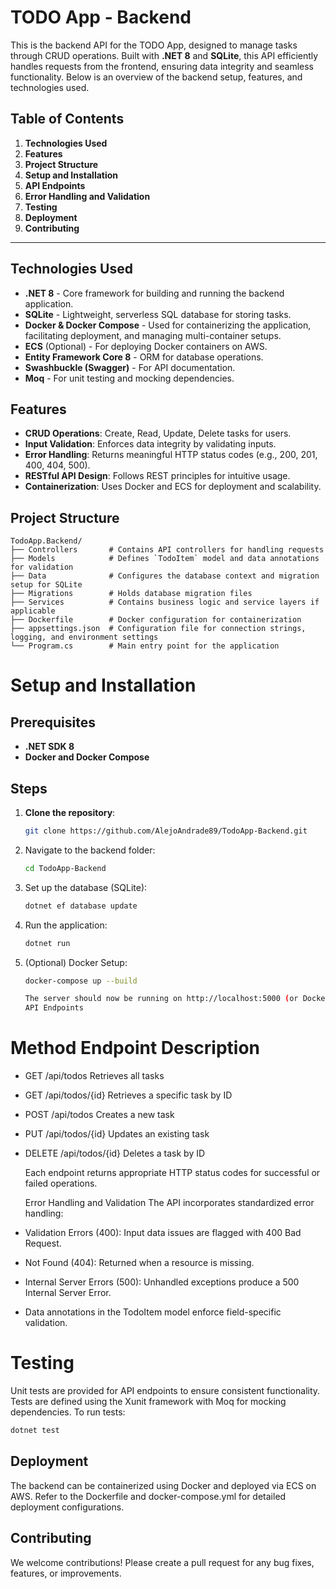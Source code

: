 # TODO App - Backend

This is the backend API for the TODO App, designed to manage tasks through CRUD operations. Built with **.NET 8** and **SQLite**, this API efficiently handles requests from the frontend, ensuring data integrity and seamless functionality. Below is an overview of the backend setup, features, and technologies used.

## Table of Contents

1. **Technologies Used**
2. **Features**
3. **Project Structure**
4. **Setup and Installation**
5. **API Endpoints**
6. **Error Handling and Validation**
7. **Testing**
8. **Deployment**
9. **Contributing**

---

## Technologies Used

- **.NET 8** - Core framework for building and running the backend application.
- **SQLite** - Lightweight, serverless SQL database for storing tasks.
- **Docker & Docker Compose** - Used for containerizing the application, facilitating deployment, and managing multi-container setups.
- **ECS** (Optional) - For deploying Docker containers on AWS.
- **Entity Framework Core 8** - ORM for database operations.
- **Swashbuckle (Swagger)** - For API documentation.
- **Moq** - For unit testing and mocking dependencies.

## Features

- **CRUD Operations**: Create, Read, Update, Delete tasks for users.
- **Input Validation**: Enforces data integrity by validating inputs.
- **Error Handling**: Returns meaningful HTTP status codes (e.g., 200, 201, 400, 404, 500).
- **RESTful API Design**: Follows REST principles for intuitive usage.
- **Containerization**: Uses Docker and ECS for deployment and scalability.

## Project Structure

```plaintext
TodoApp.Backend/
├── Controllers       # Contains API controllers for handling requests
├── Models            # Defines `TodoItem` model and data annotations for validation
├── Data              # Configures the database context and migration setup for SQLite
├── Migrations        # Holds database migration files
├── Services          # Contains business logic and service layers if applicable
├── Dockerfile        # Docker configuration for containerization
├── appsettings.json  # Configuration file for connection strings, logging, and environment settings
└── Program.cs        # Main entry point for the application

```
# Setup and Installation

## Prerequisites

- **.NET SDK 8**
- **Docker and Docker Compose**

## Steps

1. **Clone the repository**:
   ```bash
   git clone https://github.com/AlejoAndrade89/TodoApp-Backend.git
2. Navigate to the backend folder:
   ```bash
   cd TodoApp-Backend

3. Set up the database (SQLite):
   ```bash
   dotnet ef database update

4. Run the application:
   ```bash
   dotnet run

5. (Optional) Docker Setup:
   ```bash
   docker-compose up --build

   The server should now be running on http://localhost:5000 (or Docker’s configured port).
   API Endpoints
# Method	Endpoint	Description
* GET	/api/todos	Retrieves all tasks
* GET	/api/todos/{id}	Retrieves a specific task by ID
* POST	/api/todos	Creates a new task
* PUT	/api/todos/{id}	Updates an existing task
* DELETE	/api/todos/{id}	Deletes a task by ID
  
  Each endpoint returns appropriate HTTP status codes for successful or failed operations.

  Error Handling and Validation
  The API incorporates standardized error handling:

* Validation Errors (400): Input data issues are flagged with 400 Bad Request.
* Not Found (404): Returned when a resource is missing.
* Internal Server Errors (500): Unhandled exceptions produce a 500 Internal Server Error.
* Data annotations in the TodoItem model enforce field-specific validation.

# Testing
Unit tests are provided for API endpoints to ensure consistent functionality. Tests are defined using the Xunit framework with Moq for mocking dependencies.
To run tests:
```bash
dotnet test
```
## Deployment
  The backend can be containerized using Docker and deployed via ECS on AWS. Refer to the Dockerfile and docker-compose.yml for detailed deployment configurations.

## Contributing
  We welcome contributions! Please create a pull request for any bug fixes, features, or improvements.





